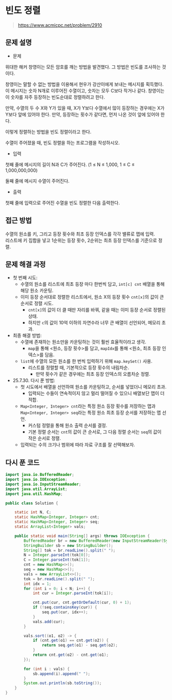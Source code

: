# 빈도 정렬

> https://www.acmicpc.net/problem/2910

## 문제 설명

- 문제

위대한 해커 창영이는 모든 암호를 깨는 방법을 발견했다. 그 방법은 빈도를 조사하는 것이다.

창영이는 말할 수 없는 방법을 이용해서 현우가 강산이에게 보내는 메시지를 획득했다. 이 메시지는 숫자 N개로 이루어진 수열이고, 숫자는 모두 C보다 작거나 같다. 창영이는 이 숫자를 자주 등장하는 빈도순대로
정렬하려고 한다.

만약, 수열의 두 수 X와 Y가 있을 때, X가 Y보다 수열에서 많이 등장하는 경우에는 X가 Y보다 앞에 있어야 한다. 만약, 등장하는 횟수가 같다면, 먼저 나온 것이 앞에 있어야 한다.

이렇게 정렬하는 방법을 빈도 정렬이라고 한다.

수열이 주어졌을 때, 빈도 정렬을 하는 프로그램을 작성하시오.

- 입력

첫째 줄에 메시지의 길이 N과 C가 주어진다. (1 ≤ N ≤ 1,000, 1 ≤ C ≤ 1,000,000,000)

둘째 줄에 메시지 수열이 주어진다.

- 출력

첫째 줄에 입력으로 주어진 수열을 빈도 정렬한 다음 출력한다.

## 접근 방법

수열의 원소를 키, 그리고 등장 횟수와 최초 등장 인덱스를 각각 밸류로 맵에 입력.  
리스트에 키 집합을 넣고 1순위는 등장 횟수, 2순위는 최초 등장 인덱스를 기준으로 정렬.

## 문제 해결 과정

- 첫 번째 시도:
    - 수열의 원소를 리스트에 최초 등장 마다 한번씩 담고, `int[c] cnt` 배열을 통해 해당 원소 카운팅.
    - 이미 등장 순서대로 정렬한 리스트에서, 원소 X의 등장 횟수 `cnt[x]`의 값이 큰 순서로 정렬 시도.
        - `cnt[x]`의 값이 더 클 때만 자리를 바꿔, 같을 때는 이미 등장 순서로 정렬된 상태.
        - 하지만 `c`의 값이 10억 이하의 자연수라 너무 큰 배열이 선언되어, 메모리 초과.
- 최종 해결 방법:
    - 수열에 존재하는 원소만을 카운팅하는 것이 훨씬 효율적이라고 생각.
        - `map`을 통해 <원소, 등장 횟수>를 담고, `mapIdx`를 통해 <원소, 최초 등장 인덱스>를 담음.
    - `list`에 수열의 모든 원소를 한 번씩 입력하기 위해 `map.keySet()` 사용.
        - 리스트를 정렬할 때, 기본적으로 등장 횟수의 내림차순.
            - 만약 횟수가 같은 경우에는 최초 등장 인덱스의 오름차순 정렬.
- 25.7.30. 다시 푼 방법:
    - 첫 시도에서 배열을 선언하여 원소를 카운팅하고, 순서를 넣었더니 메모리 초과.
        - 입력되는 수들이 연속적이지 않고 멀리 떨어질 수 있으니 배열보단 맵이 더 적합.
    - `Map<Integer, Integer> cnt`라는 특정 원소 등장 횟수를 저장하는 맵과 `Map<Integer, Integer> seq`라는 특정 원소 최초 등장 순서를 저장하는 맵 선언.
        - 커스텀 정렬을 통해 원소 출력 순서를 결정.
        - 기본 정렬 순서는 `cnt`의 값이 큰 순서로, 그 다음 정렬 순서는 `seq`의 값이 작은 순서로 정렬.
    - 입력되는 수의 크기나 범위에 따라 자료 구조를 잘 선택해보자.

## 다시 푼 코드

```java
import java.io.BufferedReader;
import java.io.IOException;
import java.io.InputStreamReader;
import java.util.ArrayList;
import java.util.HashMap;

public class Solution {

    static int N, C;
    static HashMap<Integer, Integer> cnt;
    static HashMap<Integer, Integer> seq;
    static ArrayList<Integer> vals;

    public static void main(String[] args) throws IOException {
        BufferedReader br = new BufferedReader(new InputStreamReader(System.in));
        StringBuilder sb = new StringBuilder();
        String[] tok = br.readLine().split(" ");
        N = Integer.parseInt(tok[0]);
        C = Integer.parseInt(tok[1]);
        cnt = new HashMap<>();
        seq = new HashMap<>();
        vals = new ArrayList<>();
        tok = br.readLine().split(" ");
        int idx = 1;
        for (int i = 0; i < N; i++) {
            int cur = Integer.parseInt(tok[i]);

            cnt.put(cur, cnt.getOrDefault(cur, 0) + 1);
            if (!seq.containsKey(cur)) {
                seq.put(cur, idx++);
            }
            vals.add(cur);
        }

        vals.sort((o1, o2) -> {
            if (cnt.get(o1) == cnt.get(o2)) {
                return seq.get(o1) - seq.get(o2);
            }
            return cnt.get(o2) - cnt.get(o1);
        });

        for (int i : vals) {
            sb.append(i).append(" ");
        }
        System.out.println(sb.toString());
    }
}
```